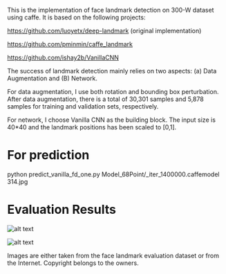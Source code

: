 This is the implementation of face landmark detection on 300-W dataset using caffe. It is based on the following projects:

https://github.com/luoyetx/deep-landmark (original implementation)

https://github.com/pminmin/caffe_landmark

https://github.com/ishay2b/VanillaCNN 

The success of landmark detection mainly relies on two aspects: (a) Data Augmentation and (B) Network.

For data augmentation, I use both rotation and bounding box perturbation. After data augmentation, there is a total of 30,301 samples and 5,878 samples for training and validation sets, respectively.

For network, I choose Vanilla CNN as the building block. The input size is 40*40 and the landmark positions has been scaled to [0,1]. 



# For prediction

python predict_vanilla_fd_one.py Model_68Point/_iter_1400000.caffemodel 314.jpg


# Evaluation Results


![alt text](https://github.com/cunjian/face_alignment/blob/master/demo_result.jpg "Logo Title Text 1")


![alt text](https://github.com/cunjian/face_alignment/blob/master/demo_result_18.jpg "Logo Title Text 1")

Images are either taken from the face landmark evaluation dataset or from the Internet. Copyright belongs to the owners.